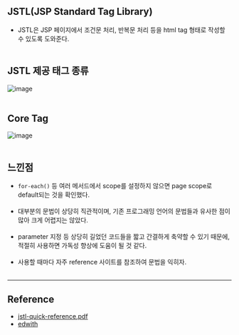 JSTL(JSP Standard Tag Library)
------------------------------

-	JSTL은 JSP 페이지에서 조건문 처리, 반복문 처리 등을 html tag 형태로 작성할 수 있도록 도와준다.<br><br>

JSTL 제공 태그 종류
-------------------

![image](https://user-images.githubusercontent.com/56240505/69816418-acd17500-123b-11ea-997b-a516206076da.png)<br><br>

Core Tag
--------

![image](https://user-images.githubusercontent.com/56240505/69816502-ddb1aa00-123b-11ea-9263-6a21eb6ae020.png)<br><br>

느낀점
------

-	`for-each()` 등 여러 메서드에서 scope를 설정하지 않으면 page scope로 default되는 것을 확인했다.<br><Br>
-	대부분의 문법이 상당히 직관적이며, 기존 프로그래밍 언어의 문법들과 유사한 점이 많아 크게 어렵지는 않았다.<br><br>
-	parameter 지정 등 상당히 길었던 코드들을 짧고 간결하게 축약할 수 있기 때문에, 적절히 사용하면 가독성 향상에 도움이 될 것 같다.<br><br>
-	사용할 때마다 자주 reference 사이트를 참조하여 문법을 익히자.<br><br>

---

Reference
---------

-	[jstl-quick-reference.pdf](http://cs.roosevelt.edu/eric/books/JSP/jstl-quick-reference.pdf)<br>
-	[edwith](https://www.edwith.org/boostcourse-web/lecture/16713/)
